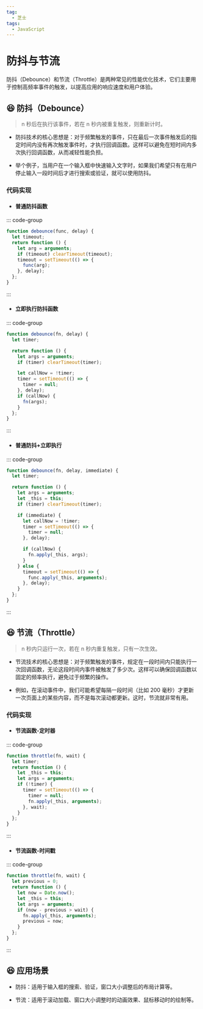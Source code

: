```yaml
---
tag:
  - 芝士
tags:
  - JavaScript
---
```


# 防抖与节流

防抖（Debounce）和节流（Throttle）是两种常见的性能优化技术，它们主要用于控制高频率事件的触发，以提高应用的响应速度和用户体验。

## 😆 防抖（Debounce）

> n 秒后在执行该事件，若在 n 秒内被重复触发，则重新计时。

- 防抖技术的核心思想是：对于频繁触发的事件，只在最后一次事件触发后的指定时间内没有再次触发事件时，才执行回调函数。这样可以避免在短时间内多次执行回调函数，从而减轻性能负担。

- 举个例子，当用户在一个输入框中快速输入文字时，如果我们希望只有在用户停止输入一段时间后才进行搜索或验证，就可以使用防抖。

### 代码实现

- #### 普通防抖函数

::: code-group

```js [JS]
function debounce(func, delay) {
  let timeout;
  return function () {
    let arg = arguments;
    if (timeout) clearTimeout(timeout);
    timeout = setTimeout(() => {
      func(arg);
    }, delay);
  };
}
```

:::

- #### 立即执行防抖函数

::: code-group

```js [JS]
function debounce(fn, delay) {
  let timer;

  return function () {
    let args = arguments;
    if (timer) clearTimeout(timer);

    let callNow = !timer;
    timer = setTimeout(() => {
      timer = null;
    }, delay);
    if (callNow) {
      fn(args);
    }
  };
}
```

:::

- #### 普通防抖+立即执行

::: code-group

```js [JS]
function debounce(fn, delay, immediate) {
  let timer;

  return function () {
    let args = arguments;
    let _this = this;
    if (timer) clearTimeout(timer);

    if (immediate) {
      let callNow = !timer;
      timer = setTimeout(() => {
        timer = null;
      }, delay);

      if (callNow) {
        fn.apply(_this, args);
      }
    } else {
      timeout = setTimeout(() => {
        func.apply(_this, arguments);
      }, delay);
    }
  };
}
```

:::

## 😆 节流（Throttle）

> n 秒内只运行一次，若在 n 秒内重复触发，只有一次生效。

- 节流技术的核心思想是：对于频繁触发的事件，规定在一段时间内只能执行一次回调函数，无论这段时间内事件被触发了多少次。这样可以确保回调函数以固定的频率执行，避免过于频繁的操作。

- 例如，在滚动事件中，我们可能希望每隔一段时间（比如 200 毫秒）才更新一次页面上的某些内容，而不是每次滚动都更新。这时，节流就非常有用。

### 代码实现

- #### 节流函数-定时器

::: code-group

```js [JS]
function throttle(fn, wait) {
  let timer;
  return function () {
    let _this = this;
    let args = arguments;
    if (!timer) {
      timer = setTimeout(() => {
        timer = null;
        fn.apply(_this, arguments);
      }, wait);
    }
  };
}
```

:::

- #### 节流函数-时间戳

::: code-group

```js [JS]
function throttle(fn, wait) {
  let previous = 0;
  return function () {
    let now = Date.now();
    let _this = this;
    let args = arguments;
    if (now - previous > wait) {
      fn.apply(_this, arguments);
      previous = now;
    }
  };
}
```

:::

## 😆 应用场景

- 防抖：适用于输入框的搜索、验证，窗口大小调整后的布局计算等。

- 节流：适用于滚动加载、窗口大小调整时的动画效果、鼠标移动时的绘制等。
